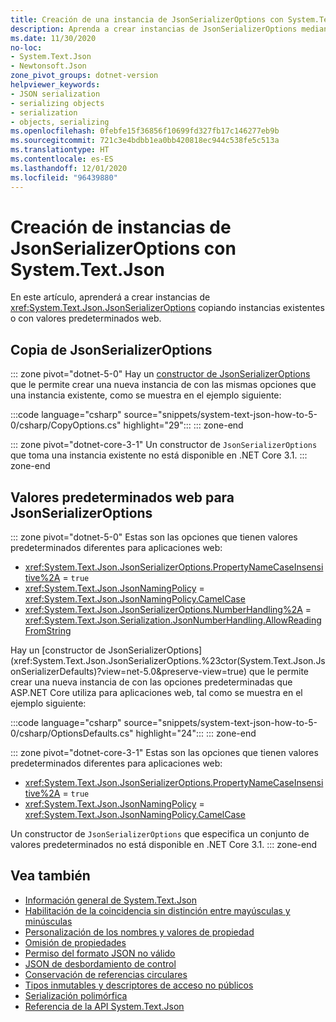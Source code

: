 ```yaml
---
title: Creación de una instancia de JsonSerializerOptions con System.Text.Json
description: Aprenda a crear instancias de JsonSerializerOptions mediante la copia de instancias existentes o con valores predeterminados web.
ms.date: 11/30/2020
no-loc:
- System.Text.Json
- Newtonsoft.Json
zone_pivot_groups: dotnet-version
helpviewer_keywords:
- JSON serialization
- serializing objects
- serialization
- objects, serializing
ms.openlocfilehash: 0febfe15f36856f10699fd327fb17c146277eb9b
ms.sourcegitcommit: 721c3e4bdbb1ea0bb420818ec944c538fe5c513a
ms.translationtype: HT
ms.contentlocale: es-ES
ms.lasthandoff: 12/01/2020
ms.locfileid: "96439880"
---
```

# <a name="how-to-instantiate-jsonserializeroptions-instances-with-no-locsystemtextjson"></a>Creación de instancias de JsonSerializerOptions con System.Text.Json

En este artículo, aprenderá a crear instancias de <xref:System.Text.Json.JsonSerializerOptions> copiando instancias existentes o con valores predeterminados web.

## <a name="copy-jsonserializeroptions"></a>Copia de JsonSerializerOptions

::: zone pivot="dotnet-5-0"
Hay un [constructor de JsonSerializerOptions](xref:System.Text.Json.JsonSerializerOptions.%23ctor(System.Text.Json.JsonSerializerOptions)) que le permite crear una nueva instancia de con las mismas opciones que una instancia existente, como se muestra en el ejemplo siguiente:

:::code language="csharp" source="snippets/system-text-json-how-to-5-0/csharp/CopyOptions.cs" highlight="29":::
::: zone-end

::: zone pivot="dotnet-core-3-1"
Un constructor de `JsonSerializerOptions` que toma una instancia existente no está disponible en .NET Core 3.1.
::: zone-end

## <a name="web-defaults-for-jsonserializeroptions"></a>Valores predeterminados web para JsonSerializerOptions

::: zone pivot="dotnet-5-0"
Estas son las opciones que tienen valores predeterminados diferentes para aplicaciones web:

* <xref:System.Text.Json.JsonSerializerOptions.PropertyNameCaseInsensitive%2A> = `true`
* <xref:System.Text.Json.JsonNamingPolicy> = <xref:System.Text.Json.JsonNamingPolicy.CamelCase>
* <xref:System.Text.Json.JsonSerializerOptions.NumberHandling%2A> = <xref:System.Text.Json.Serialization.JsonNumberHandling.AllowReadingFromString>

Hay un [constructor de JsonSerializerOptions] (xref:System.Text.Json.JsonSerializerOptions.%23ctor(System.Text.Json.JsonSerializerDefaults)?view=net-5.0&preserve-view=true) que le permite crear una nueva instancia de con las opciones predeterminadas que ASP.NET Core utiliza para aplicaciones web, tal como se muestra en el ejemplo siguiente:

:::code language="csharp" source="snippets/system-text-json-how-to-5-0/csharp/OptionsDefaults.cs" highlight="24":::
::: zone-end

::: zone pivot="dotnet-core-3-1"
Estas son las opciones que tienen valores predeterminados diferentes para aplicaciones web:

* <xref:System.Text.Json.JsonSerializerOptions.PropertyNameCaseInsensitive%2A> = `true`
* <xref:System.Text.Json.JsonNamingPolicy> = <xref:System.Text.Json.JsonNamingPolicy.CamelCase>

Un constructor de `JsonSerializerOptions` que especifica un conjunto de valores predeterminados no está disponible en .NET Core 3.1.
::: zone-end

## <a name="see-also"></a>Vea también

* [Información general de System.Text.Json](system-text-json-overview.md)
* [Habilitación de la coincidencia sin distinción entre mayúsculas y minúsculas](system-text-json-character-casing.md)
* [Personalización de los nombres y valores de propiedad](system-text-json-customize-properties.md)
* [Omisión de propiedades](system-text-json-ignore-properties.md)
* [Permiso del formato JSON no válido](system-text-json-invalid-json.md)
* [JSON de desbordamiento de control](system-text-json-handle-overflow.md)
* [Conservación de referencias circulares](system-text-json-preserve-references.md)
* [Tipos inmutables y descriptores de acceso no públicos](system-text-json-immutability.md)
* [Serialización polimórfica](system-text-json-polymorphism.md)
* [Referencia de la API System.Text.Json](xref:System.Text.Json)
